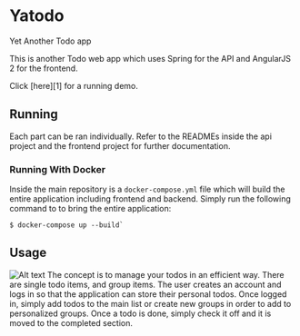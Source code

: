 # Yatodo
Yet Another Todo app

This is another Todo web app which uses Spring for the API and AngularJS 2 for the 
frontend. 

Click [here][1] for a running demo.


## Running

Each part can be ran individually. Refer to the READMEs inside the api project and the 
frontend project for further documentation. 

### Running With Docker

Inside the main repository is a `docker-compose.yml` file which will build the entire
application including frontend and backend. Simply run the following command to to bring the 
entire application:

```
$ docker-compose up --build`

```


## Usage

![Alt text](/../documentation/screenshots/screenshot1.png?raw=true "Home Screen")
The concept is to manage your todos in an efficient way. There are single todo items,
and group items. The user creates an account and logs in so that the application can store
their personal todos. Once logged in, simply add todos to the main list or create new groups
in order to add to personalized groups. Once a todo is done, simply check it off and it is
moved to the completed section.
